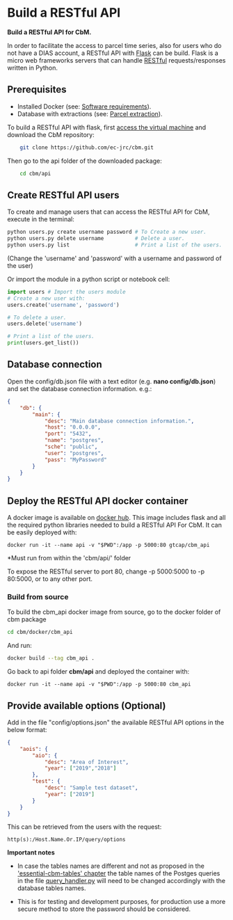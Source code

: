 # Build a RESTful API

**Build a RESTful API for CbM.**

In order to facilitate the access to parcel time series, also for users who do not have a DIAS account, a RESTful API with [Flask](https://www.fullstackpython.com/flask.html) can be build. Flask is a micro web frameworks servers that can handle [RESTful](https://en.wikipedia.org/wiki/Representational_state_transfer) requests/responses written in Python.

## Prerequisites

- Installed Docker (see: [Software requirements](https://jrc-cbm.readthedocs.io/en/latest/setup_prerequisites.html#required-software)).
- Database with extractions (see: [Parcel extraction](https://jrc-cbm.readthedocs.io/en/latest/setup_extract.html)).

To build a RESTful API with flask, first [access the virtual machine](https://jrc-cbm.readthedocs.io/en/latest/setup_prerequisites.html#connecting-to-the-tenant-host-vm-via-ssh) and download the CbM repository:
```bash
    git clone https://github.com/ec-jrc/cbm.git
```
Then go to the api folder of the downloaded package:
```bash
    cd cbm/api
```

## Create RESTful API users

To create and manage users that can access the RESTful API for CbM, execute in the terminal:

```bash
python users.py create username password # To Create a new user.
python users.py delete username          # Delete a user.
python users.py list                     # Print a list of the users.
```
(Change the 'username' and 'password' with a username and password of the user)

Or import the module in a python script or notebook cell:

```python
import users # Import the users module
# Create a new user with:
users.create('username', 'password')

# To delete a user.
users.delete('username')

# Print a list of the users.
print(users.get_list())
```

## Database connection

Open the config/db.json file with a text editor (e.g. **nano config/db.json**)
and set the database connection information. e.g.:
```json
{
    "db": {
        "main": {
            "desc": "Main database connection information.",
            "host": "0.0.0.0",
            "port": "5432",
            "name": "postgres",
            "sche": "public",
            "user": "postgres",
            "pass": "MyPassword"
        }
    }
}
```

## Deploy the RESTful API docker container

A docker image is available on [docker hub](https://hub.docker.com/r/gtcap/cbm_api). This image includes flask and all the required python libraries needed to build a RESTful API For CbM. It can be easily deployed with:

    docker run -it --name api -v "$PWD":/app -p 5000:80 gtcap/cbm_api

<!-- $ -->

*Must run from within the 'cbm/api/' folder

To expose the RESTful server to port 80, change -p 5000:5000 to -p 80:5000, or to any other port.


### Build from source

To build the cbm_api docker image from source, go to the docker folder of cbm package
```bash
cd cbm/docker/cbm_api
```
And run:
```bash
docker build --tag cbm_api .
```
Go back to api folder **cbm/api** and deployed the container with:

    docker run -it --name api -v "$PWD":/app -p 5000:80 cbm_api

<!-- $ -->

## Provide available options (Optional)

Add in the file "config/options.json" the available RESTful API options in the below format:

```json
{
    "aois": {
        "aio": {
            "desc": "Area of Interest",
            "year": ["2019","2018"]
        },
        "test": {
            "desc": "Sample test dataset",
            "year": ["2019"]
        }
    }
}
```

This can be retrieved from the users with the request:

    http(s):/Host.Name.Or.IP/query/options


**Important notes**

* In case the tables names are different and not as proposed in the ['essential-cbm-tables' chapter](https://jrc-cbm.readthedocs.io/en/latest/setup_prerequisites.html#essential-cbm-tables) the table names of the Postges queries in the file [query_handler.py](https://github.com/ec-jrc/cbm/blob/main/api/query_handler.py) will need to be changed accordingly with the database tables names.

* This is for testing and development purposes, for production use a more secure method to store the password should be considered.
